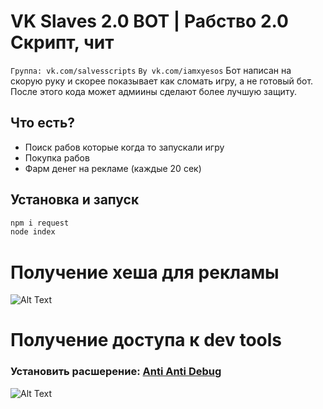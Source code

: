 # VK Slaves 2.0 BOT | Рабство 2.0 Скрипт, чит 
`Группа: vk.com/salvesscripts` `By vk.com/iamxyesos`
Бот написан на скорую руку и скорее показывает как сломать игру, а не готовый бот.
После этого кода может адмиины сделают более лучшую защиту.

## Что есть?
- Поиск рабов которые когда то запускали игру
- Покупка рабов
- Фарм денег на рекламе (каждые 20 сек)



## Установка и запуск
```sh
npm i request
node index
```

# Получение хеша для рекламы
![Alt Text](https://s5.gifyu.com/images/SRQAu.gif)

# Получение доступа к dev tools

### Установить расшерение: [Anti Anti Debug](https://chromewebstore.google.com/detail/anti-anti-debug/mnmnmcmdkigakhlfkcdimghndnmomfeo)
![Alt Text](https://s5.gifyu.com/images/SRv0V.gif)
